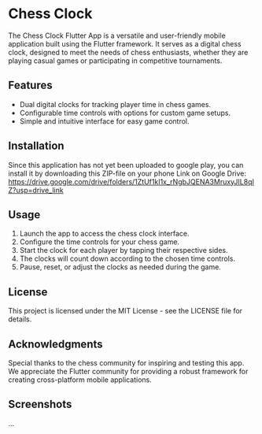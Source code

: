 # Chess Clock
The Chess Clock Flutter App is a versatile and user-friendly mobile application built using the Flutter framework. It serves as a digital chess clock, designed to meet the needs of chess enthusiasts, whether they are playing casual games or participating in competitive tournaments.

## Features
- Dual digital clocks for tracking player time in chess games.
- Configurable time controls with options for custom game setups.
- Simple and intuitive interface for easy game control.

## Installation
Since this application has not yet been uploaded to google play, you can install it by downloading this ZIP-file on your phone 
Link on Google Drive: https://drive.google.com/drive/folders/1ZtUf1kI1x_rNgbJQENA3MruxyJIL8qIZ?usp=drive_link

## Usage
1. Launch the app to access the chess clock interface.
2. Configure the time controls for your chess game.
3. Start the clock for each player by tapping their respective sides.
4. The clocks will count down according to the chosen time controls.
5. Pause, reset, or adjust the clocks as needed during the game.

## License
This project is licensed under the MIT License - see the LICENSE file for details.

## Acknowledgments
Special thanks to the chess community for inspiring and testing this app.
We appreciate the Flutter community for providing a robust framework for creating cross-platform mobile applications.

## Screenshots
...
